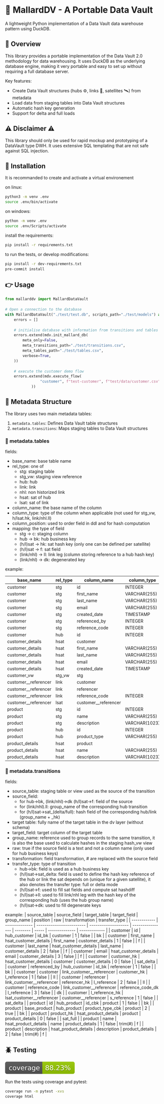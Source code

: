 # 🦆 MallardDV - A Portable Data Vault

A lightweight Python implementation of a Data Vault data warehouse pattern using DuckDB.

## 🧐 Overview

This library provides a portable implementation of the Data Vault 2.0 methodology for data warehousing.
It uses DuckDB as the underlying database engine, making it very portable and easy to set up without requiring a full database server.

Key features:
- Create Data Vault structures (hubs ⚙️, links 🔗, satellites 🛰️) from metadata
- Load data from staging tables into Data Vault structures
- Automatic hash key generation
- Support for delta and full loads

## ⚠️ Disclaimer ⚠️

This library should only be used for rapid mockup and prototyping of a DataVault type DWH. It uses extensive SQL templating that are not safe against SQL injection.

## 🤖 Installation

It is recommanded to create and activate a virtual environement

on linux:

```bash
python3 -m venv .env
source .env/bin/activate
```

on windows:

```bash
python -m venv .env
source .env/Scripts/activate
```

install the requirements:

```bash
pip install -r requirements.txt
```

to run the tests, or develop modifications:

```bash
pip install -r dev-requirements.txt
pre-commit install
```

## 👉 Usage

```python
from mallarddv import MallardDataVault

# Open a connection to the database
with MallardDataVault("./test/test.db", scripts_path="./test/models") as mdv:
    errors = []

    # initialise database with information from transitions and tables csv.
    errors.extend(mdv.init_mallard_db(
        meta_only=False,
        meta_transitions_path="./test/transitions.csv",
        meta_tables_path="./test/tables.csv",
        verbose=True,
    ))

    # execute the customer demo flow
    errors.extend(mdv.execute_flow(
                "customer", f"test-customer", f"test/data/customer.csv", verbose=True
            ))

```

## 💪 Metadata Structure

The library uses two main metadata tables:

1. `metadata.tables`: Defines Data Vault table structures
2. `metadata.transitions`: Maps staging tables to Data Vault structures

### 👤 metadata.tables

fields:
- base_name: base table name
- rel_type: one of
  - stg: staging table
  - stg_vw: staging view reference
  - hub: hub
  - link: link
  - nhl: non historized link
  - hsat: sat of hub
  - lsat: sat of link
- column_name: the base name of the column
- column_type: type of the column when applicable (not used for stg_vw, h/lsat.hk, link/nhl.ll)
- column_position: used to order field in ddl and for hash computation
- mapping: the type of field
  - stg -> c: staging column
  - hub -> bk: hub business key
  - (h/l)sat -> hk: sat hash key (only one can be defined per satellite)
  - (h/l)sat -> f: sat field
  - (link/nhl) -> ll: link leg (column storing reference to a hub hash key)
  - (link/nhl) -> dk: degenerated key

example:

| base_name            | rel_type | column_name          | column_type   | column_position | mapping |
| -------------------- | -------- | -------------------- | ------------- | --------------- | ------- |
| customer             | stg      | id                   | INTEGER       | 1               | c       |
| customer             | stg      | first_name           | VARCHAR(255)  | 2               | c       |
| customer             | stg      | last_name            | VARCHAR(255)  | 3               | c       |
| customer             | stg      | email                | VARCHAR(255)  | 4               | c       |
| customer             | stg      | created_date         | TIMESTAMP     | 5               | c       |
| customer             | stg      | referenced_by        | INTEGER       | 6               | c       |
| customer             | stg      | reference_code       | INTEGER       | 7               | c       |
| customer             | hub      | id                   | INTEGER       | 1               | bk      |
| customer_details     | hsat     | customer             |               | 0               | hk      |
| customer_details     | hsat     | first_name           | VARCHAR(255)  | 1               | c       |
| customer_details     | hsat     | last_name            | VARCHAR(255)  | 2               | c       |
| customer_details     | hsat     | email                | VARCHAR(255)  | 3               | c       |
| customer_details     | hsat     | created_date         | TIMESTAMP     | 4               | c       |
| customer_vw          | stg_vw   | stg                  |               | 0               | vwdef   |
| customer__referencer | link     | customer             |               | 1               | ll      |
| customer__referencer | link     | referencer           |               | 2               | ll      |
| customer__referencer | link     | reference_code       | INTEGER       | 3               | dk      |
| customer__referencer | lsat     | customer__referencer |               | 0               | hk      |
| product              | stg      | id                   | INTEGER       | 1               | c       |
| product              | stg      | name                 | VARCHAR(255)  | 2               | c       |
| product              | stg      | description          | VARCHAR(1023) | 3               | c       |
| product              | hub      | id                   | INTEGER       | 1               | bk      |
| product              | hub      | product_type         | VARCHAR(255)  | 2               | bk      |
| product_details      | hsat     | product              |               | 0               | hk      |
| product_details      | hsat     | name                 | VARCHAR(255)  | 1               | f       |
| product_details      | hsat     | description          | VARCHAR(1023) | 2               | f       |

### 👣 metadata.transitions

fields:
- source_table: staging table or view used as the source of the transition
- source_field:
  - for hub->bk, (link/nhl)->dk (h/l)sat->f: field of the source
  - for (link/nhl).ll: group_name of the corresponding hub transition
  - for (h/l)sat->sat_(delta/full): hash field of the corresponding hub/link (group_name + _hk)
- target table: fully name of the target table in the dv layer (without schema)
- target_field: target column of the target table
- group_name: reference used to group records to the same transition, it is also the base used to calculate hashes in the staging hash_vw view
- raw: true if the source field is a text and not a column name (only used for hub business keys)
- transformation: field transformation, # are replaced with the source field
- transfer_type: type of transition
  - hub->bk: field is used as a hub business key
  - (h/l)sat->sat_delta: field is used to define the hash key reference of the hub or link the sat depends on (unique for a given satellite), it also denotes the transfer type: full or delta mode
  - (h/l)sat->f: used to fill sat fields and compute sat hashdiff
  - (h/l)sat->ll: used to fill link/nhl leg with the hash key of the corresponding hub (uses the hub group name)
  - (h/l)sat->dk: used to fill degenerate keys

example:
| source_table | source_field   | target_table              | target_field         | group_name       | position | raw   | transformation | transfer_type |
| ------------ | -------------- | ------------------------- | -------------------- | ---------------- | -------- | ----- | -------------- | ------------- |
| customer     | id             | hub_customer              | id_bk                | customer         | 1        | false |                | bk            |
| customer     | first_name     | hsat_customer_details     | first_name           | customer_details | 1        | false |                | f             |
| customer     | last_name      | hsat_customer_details     | last_name            | customer_details | 2        | false |                | f             |
| customer     | email          | hsat_customer_details     | email                | customer_details | 3        | false |                | f             |
| customer     | customer_hk    | hsat_customer_details     | customer             | customer_details | 0        | false |                | sat_delta     |
| customer     | referenced_by  | hub_customer              | id_bk                | referencer       | 1        | false |                | bk            |
| customer     | customer       | link_customer__referencer | customer_hk          | l_reference      | 1        | false |                | ll            |
| customer     | referencer     | link_customer__referencer | referencer_hk        | l_reference      | 2        | false |                | ll            |
| customer     | reference_code | link_customer__referencer | reference_code_dk    | l_reference      | 3        | false |                | dk            |
| customer     | l_reference_hk | lsat_customer__referencer | customer__referencer | s_reference      | 1        | false |                | sat_delta     |
| product      | id             | hub_product               | id_cbk               | product          | 1        | false |                | bk            |
| product      | base_product   | hub_product               | product_type_cbk     | product          | 2        | true  |                | bk            |
| product      | product_hk     | hsat_product_details      | product              | product_details  | 0        | false |                | sat_full      |
| product      | name           | hsat_product_details      | name                 | product_details  | 1        | false | trim(#)        | f             |
| product      | description    | hsat_product_details      | description          | product_details  | 2        | false | trim(#)        | f             |

## 🪲 Testing

![coverage badge](/reports/coverage/coverage-badge.svg)

Run the tests using coverage and pytest:

```bash
coverage run -m pytest -xvs
coverage html
```
